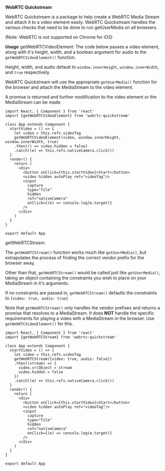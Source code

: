 **WebRTC Quickstream**

WebRTC Quickstream is a package to help create a WebRTC Media Stream and attach it to a video element easily. WebRTC Quickstream handles the various checks that need to be done to run getUserMedia on all browsers.

(Note: WebRTC is not supported on Chrome for iOS)

***Usage***
getWebRTCVideoElement:
The code below passes a video element, along with it's height, width, and a boolean argument for audio to the `getWebRTCVideoElement()` function.

Height, width, and audio default to `window.innerHeight`, `window.innerWidth`, and `true` respectively.

WebRTC Quickstream will use the appropriate `getUserMedia()` function for the browser and attach the MediaStream to the video element.

A promise is returned and further modification to the video element or the MediaStream can be made.
```
import React, { Component } from 'react'
import {getWebRTCVideoElement} from 'webrtc-quickstream'

class App extends Component {
  startVideo = () => {
    let video = this.refs.videoTag
    getWebRTCVideoElement(video, window.innerHeight, window.innerWidth, true)
    .then(() => video.hidden = false)
    .catch((e) => this.refs.nativeCamera.click())
  }
  render() {
    return (
      <div>
        <button onClick={this.startVideo}>Start</button>
        <video hidden autoPlay ref="videoTag"/>
        <input
          capture
          type="file"
          hidden
          ref="nativeCamera"
          onClick={(e) => console.log(e.target)}
        />
      </div>
    )
  }
}

export default App
```

getWebRTCStream:

The `getWebRTCStream()` function works much like `getUserMedia()`, but extrapolates the process of finding the correct vendor prefix for the browser away.

Other than that, `getWebRTCStream()` would be called just like `getUserMedia()`, taking an object containing the constraints you wish to place on your MediaStream in it's arguments.

If no constraints are passed in, `getWebRTCStream()` defaults the constraints to `{video: true, audio: true}`

Note that `getWebRTCStream()` only handles the vendor prefixes and returns a promise that resolves to a MediaStream. It does **NOT** handle the specific requirements for playing a video with a MediaStream in the browser. Use `getWebRTCVideoElement()` for this.
```
import React, { Component } from 'react'
import {getWebRTCStream} from 'webrtc-quickstream'

class App extends Component {
  startVideo = () => {
    let video = this.refs.videoTag
    getWebRTCStream({video: true, audio: false})
    .then((stream) => {
      video.srcObject = stream
      video.hidden = false
    })
    .catch((e) => this.refs.nativeCamera.click())
  }
  render() {
    return (
      <div>
        <button onClick={this.startVideo}>Start</button>
        <video hidden autoPlay ref="videoTag"/>
        <input
          capture
          type="file"
          hidden
          ref="nativeCamera"
          onClick={(e) => console.log(e.target)}
        />
      </div>
    )
  }
}

export default App
```
